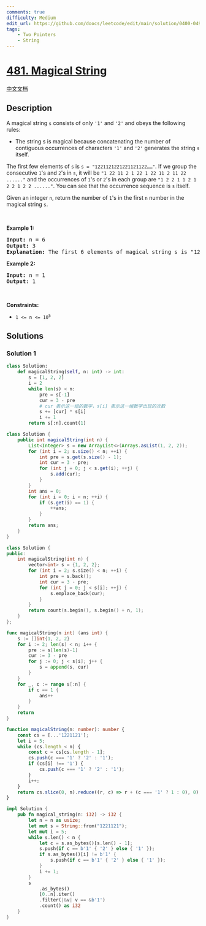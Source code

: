 ```yaml
---
comments: true
difficulty: Medium
edit_url: https://github.com/doocs/leetcode/edit/main/solution/0400-0499/0481.Magical%20String/README_EN.md
tags:
    - Two Pointers
    - String
---
```


<!-- problem:start -->

# [481. Magical String](https://leetcode.com/problems/magical-string)

[中文文档](/solution/0400-0499/0481.Magical%20String/README.md)

## Description

<!-- description:start -->

<p>A magical string <code>s</code> consists of only <code>&#39;1&#39;</code> and <code>&#39;2&#39;</code> and obeys the following rules:</p>

<ul>
	<li>The string s is magical because concatenating the number of contiguous occurrences of characters <code>&#39;1&#39;</code> and <code>&#39;2&#39;</code> generates the string <code>s</code> itself.</li>
</ul>

<p>The first few elements of <code>s</code> is <code>s = &quot;1221121221221121122&hellip;&hellip;&quot;</code>. If we group the consecutive <code>1</code>&#39;s and <code>2</code>&#39;s in <code>s</code>, it will be <code>&quot;1 22 11 2 1 22 1 22 11 2 11 22 ......&quot;</code> and the occurrences of <code>1</code>&#39;s or <code>2</code>&#39;s in each group are <code>&quot;1 2 2 1 1 2 1 2 2 1 2 2 ......&quot;</code>. You can see that the occurrence sequence is <code>s</code> itself.</p>

<p>Given an integer <code>n</code>, return the number of <code>1</code>&#39;s in the first <code>n</code> number in the magical string <code>s</code>.</p>

<p>&nbsp;</p>
<p><strong class="example">Example 1:</strong></p>

<pre>
<strong>Input:</strong> n = 6
<strong>Output:</strong> 3
<strong>Explanation:</strong> The first 6 elements of magical string s is &quot;122112&quot; and it contains three 1&#39;s, so return 3.
</pre>

<p><strong class="example">Example 2:</strong></p>

<pre>
<strong>Input:</strong> n = 1
<strong>Output:</strong> 1
</pre>

<p>&nbsp;</p>
<p><strong>Constraints:</strong></p>

<ul>
	<li><code>1 &lt;= n &lt;= 10<sup>5</sup></code></li>
</ul>

<!-- description:end -->

## Solutions

<!-- solution:start -->

### Solution 1

<!-- tabs:start -->

```python
class Solution:
    def magicalString(self, n: int) -> int:
        s = [1, 2, 2]
        i = 2
        while len(s) < n:
            pre = s[-1]
            cur = 3 - pre
            # cur 表示这一组的数字，s[i] 表示这一组数字出现的次数
            s += [cur] * s[i]
            i += 1
        return s[:n].count(1)
```

```java
class Solution {
    public int magicalString(int n) {
        List<Integer> s = new ArrayList<>(Arrays.asList(1, 2, 2));
        for (int i = 2; s.size() < n; ++i) {
            int pre = s.get(s.size() - 1);
            int cur = 3 - pre;
            for (int j = 0; j < s.get(i); ++j) {
                s.add(cur);
            }
        }
        int ans = 0;
        for (int i = 0; i < n; ++i) {
            if (s.get(i) == 1) {
                ++ans;
            }
        }
        return ans;
    }
}
```

```cpp
class Solution {
public:
    int magicalString(int n) {
        vector<int> s = {1, 2, 2};
        for (int i = 2; s.size() < n; ++i) {
            int pre = s.back();
            int cur = 3 - pre;
            for (int j = 0; j < s[i]; ++j) {
                s.emplace_back(cur);
            }
        }
        return count(s.begin(), s.begin() + n, 1);
    }
};
```

```go
func magicalString(n int) (ans int) {
	s := []int{1, 2, 2}
	for i := 2; len(s) < n; i++ {
		pre := s[len(s)-1]
		cur := 3 - pre
		for j := 0; j < s[i]; j++ {
			s = append(s, cur)
		}
	}
	for _, c := range s[:n] {
		if c == 1 {
			ans++
		}
	}
	return
}
```

```ts
function magicalString(n: number): number {
    const cs = [...'1221121'];
    let i = 5;
    while (cs.length < n) {
        const c = cs[cs.length - 1];
        cs.push(c === '1' ? '2' : '1');
        if (cs[i] !== '1') {
            cs.push(c === '1' ? '2' : '1');
        }
        i++;
    }
    return cs.slice(0, n).reduce((r, c) => r + (c === '1' ? 1 : 0), 0);
}
```

```rust
impl Solution {
    pub fn magical_string(n: i32) -> i32 {
        let n = n as usize;
        let mut s = String::from("1221121");
        let mut i = 5;
        while s.len() < n {
            let c = s.as_bytes()[s.len() - 1];
            s.push(if c == b'1' { '2' } else { '1' });
            if s.as_bytes()[i] != b'1' {
                s.push(if c == b'1' { '2' } else { '1' });
            }
            i += 1;
        }
        s
            .as_bytes()
            [0..n].iter()
            .filter(|&v| v == &b'1')
            .count() as i32
    }
}
```

<!-- tabs:end -->

<!-- solution:end -->

<!-- problem:end -->

